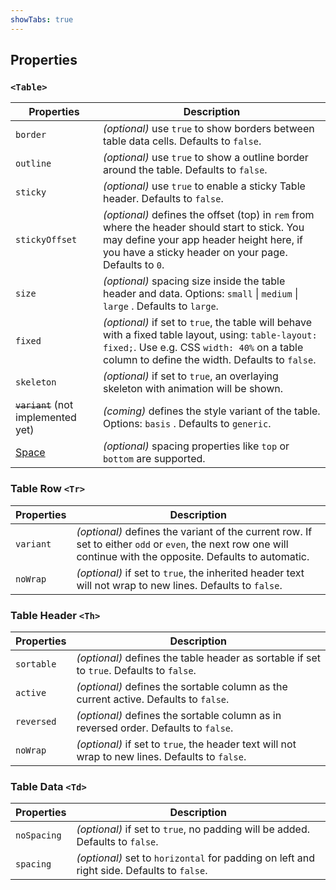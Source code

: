```yaml
---
showTabs: true
---
```


## Properties

### `<Table>`

| Properties                                  | Description                                                                                                                                                                                          |
| ------------------------------------------- | ---------------------------------------------------------------------------------------------------------------------------------------------------------------------------------------------------- |
| `border`                                    | _(optional)_ use `true` to show borders between table data cells. Defaults to `false`.                                                                                                               |
| `outline`                                   | _(optional)_ use `true` to show a outline border around the table. Defaults to `false`.                                                                                                              |
| `sticky`                                    | _(optional)_ use `true` to enable a sticky Table header. Defaults to `false`.                                                                                                                        |
| `stickyOffset`                              | _(optional)_ defines the offset (top) in `rem` from where the header should start to stick. You may define your app header height here, if you have a sticky header on your page. Defaults to `0`.   |
| `size`                                      | _(optional)_ spacing size inside the table header and data. Options: `small` \| `medium` \| `large` \. Defaults to `large`.                                                                          |
| `fixed`                                     | _(optional)_ if set to `true`, the table will behave with a fixed table layout, using: `table-layout: fixed;`. Use e.g. CSS `width: 40%` on a table column to define the width. Defaults to `false`. |
| `skeleton`                                  | _(optional)_ if set to `true`, an overlaying skeleton with animation will be shown.                                                                                                                  |
| ~~`variant`~~ (not implemented yet)         | _(coming)_ defines the style variant of the table. Options: `basis` . Defaults to `generic`.                                                                                                         |
| [Space](/uilib/components/space/properties) | _(optional)_ spacing properties like `top` or `bottom` are supported.                                                                                                                                |

### Table Row `<Tr>`

| Properties | Description                                                                                                                                                     |
| ---------- | --------------------------------------------------------------------------------------------------------------------------------------------------------------- |
| `variant`  | _(optional)_ defines the variant of the current row. If set to either `odd` or `even`, the next row one will continue with the opposite. Defaults to automatic. |
| `noWrap`   | _(optional)_ if set to `true`, the inherited header text will not wrap to new lines. Defaults to `false`.                                                       |

### Table Header `<Th>`

| Properties | Description                                                                                     |
| ---------- | ----------------------------------------------------------------------------------------------- |
| `sortable` | _(optional)_ defines the table header as sortable if set to `true`. Defaults to `false`.        |
| `active`   | _(optional)_ defines the sortable column as the current active. Defaults to `false`.            |
| `reversed` | _(optional)_ defines the sortable column as in reversed order. Defaults to `false`.             |
| `noWrap`   | _(optional)_ if set to `true`, the header text will not wrap to new lines. Defaults to `false`. |

### Table Data `<Td>`

| Properties  | Description                                                                               |
| ----------- | ----------------------------------------------------------------------------------------- |
| `noSpacing` | _(optional)_ if set to `true`, no padding will be added. Defaults to `false`.             |
| `spacing`   | _(optional)_ set to `horizontal` for padding on left and right side. Defaults to `false`. |
